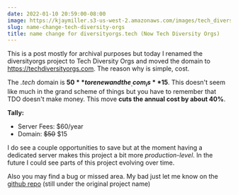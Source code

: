 ```yaml
---
date: 2022-01-10 20:59:00-08:00
image: https://kjaymiller.s3-us-west-2.amazonaws.com/images/tech_diversity_orgs_com.jpg
slug: name-change-tech-diversity-orgs
title: name change for diversityorgs.tech (Now Tech Diversity Orgs)
---
```


This is a post mostly for archival purposes but today I renamed the diversityorgs project to Tech Diversity Orgs and moved the domain to <https://techdiversityorgs.com>. The reason why is simple, cost.

The _.tech_ domain is **$50** to renew and the _.com_ is **$15**. This doesn't seem like much in the grand scheme of things but you have to remember that TDO doesn't make money. This move **cuts the annual cost by about 40%**.

**Tally:**
- Server Fees: $60/year
- Domain: <strike>$50</strike> $15

I do see a couple opportunities to save but at the moment having a dedicated server makes this project a bit more _production-level_. In the future I could see parts of this project evolving over time.

Also you may find a bug or missed area. My bad just let me know on the [github repo](https://github.com/kjaymiller/diversity-orgs-tech) (still under the original project name)